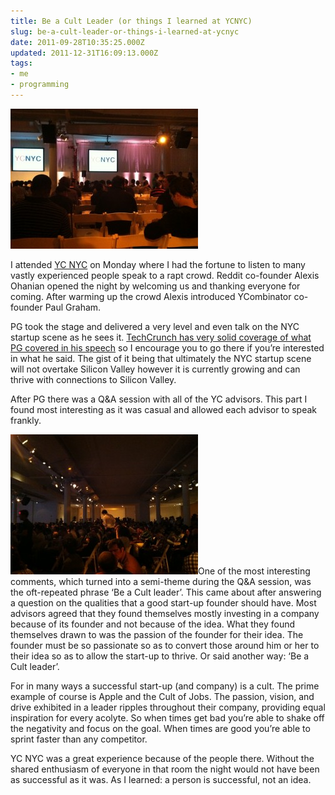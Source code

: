 ```yaml
---
title: Be a Cult Leader (or things I learned at YCNYC)
slug: be-a-cult-leader-or-things-i-learned-at-ycnyc
date: 2011-09-28T10:35:25.000Z
updated: 2011-12-31T16:09:13.000Z
tags:
- me
- programming
---
```


<a href="http://blog.harrywolff.com/2011/09/be-a-cult-leader-or-things-i-learned-at-ycnyc/ycnyc01/" rel="attachment wp-att-1767"><img src="/images/posts/2011/09/ycnyc01-300x224.jpg" alt="" title="ycnyc01" width="300" height="224" class="aligncenter size-medium wp-image-1767" /></a>

I attended <a href="http://ycnyc.com">YC NYC</a> on Monday where I had the fortune to listen to many vastly experienced people speak to a rapt crowd.  Reddit co-founder Alexis Ohanian opened the night by welcoming us and thanking everyone for coming. After warming up the crowd Alexis introduced YCombinator co-founder Paul Graham.

PG took the stage and delivered a very level and even talk on the NYC startup scene as he sees it.  <a href="http://techcrunch.com/2011/09/26/yc-nyc-paul-graham-shares-the-antidote-to-startup-poison/">TechCrunch has very solid coverage of what PG covered in his speech</a> so I encourage you to go there if you’re interested in what he said.  The gist of it being that ultimately the NYC startup scene will not overtake Silicon Valley however it is currently growing and can thrive with connections to Silicon Valley.

After PG there was a Q&A session with all of the YC advisors.  This part I found most interesting as it was casual and allowed each advisor to speak frankly.
<!--more-->
<a href="http://blog.harrywolff.com/2011/09/be-a-cult-leader-or-things-i-learned-at-ycnyc/ycnyc02/" rel="attachment wp-att-1768"><img src="/images/posts/2011/09/ycnyc02-300x224.jpg" alt="" title="ycnyc02" width="300" height="224" class="alignright size-medium wp-image-1768" /></a>One of the most interesting comments, which turned into a semi-theme during the Q&A session, was the oft-repeated phrase ‘Be a Cult leader’.  This came about after answering a question on the qualities that a good start-up founder should have.  Most advisors agreed that they found themselves mostly investing in a company because of its founder and not because of the idea.  What they found themselves drawn to was the passion of the founder for their idea.  The founder must be so passionate so as to convert those around him or her to their idea so as to allow the start-up to thrive.  Or said another way: ‘Be a Cult leader’.

For in many ways a successful start-up (and company) is a cult.  The prime example of course is Apple and the Cult of Jobs.  The passion, vision, and drive exhibited in a leader ripples throughout their company, providing equal inspiration for every acolyte.  So when times get bad you’re able to shake off the negativity and focus on the goal.  When times are good you’re able to sprint faster than any competitor.

YC NYC was a great experience because of the people there.  Without the shared enthusiasm of everyone in that room the night would not have been as successful as it was.  As I learned: a person is successful, not an idea.
